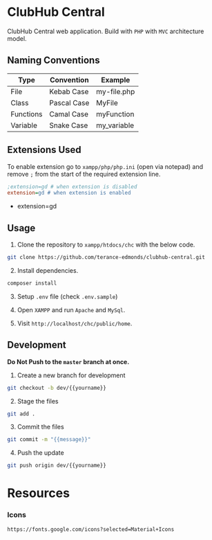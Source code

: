 # ClubHub Central

ClubHub Central web application. Build with `PHP` with `MVC` architecture model.

## Naming Conventions

| Type     	| Convention  	| Example     	|
|----------	|-------------	|-------------	|
| File     	| Kebab Case  	| my-file.php 	|
| Class    	| Pascal Case 	| MyFile      	|
| Functions | Camal Case 	| myFunction    |
| Variable 	| Snake Case  	| my_variable 	|

## Extensions Used

To enable extension go to `xampp/php/php.ini` (open via notepad) and remove `;` from the start of the required extension line.

```ini
;extension=gd # when extension is disabled
extension=gd # when extension is enabled
```

* extension=gd

## Usage

1. Clone the repository to `xampp/htdocs/chc` with the below code.
```bash
git clone https://github.com/terance-edmonds/clubhub-central.git
```
2. Install dependencies.
```bash 
composer install
```

3. Setup `.env` file (check `.env.sample`)
   
4. Open `XAMPP` and run `Apache` and `MySql`.

5. Visit `http://localhost/chc/public/home`.

## Development

**Do Not Push to the `master` branch at once.**

1. Create a new branch for development

```bash
git checkout -b dev/{{yourname}}
```

2. Stage the files

```bash
git add .
```

3. Commit the files

```bash
git commit -m "{{message}}"
```

4. Push the update

```bash
git push origin dev/{{yourname}}
```

# Resources

### Icons

```http
https://fonts.google.com/icons?selected=Material+Icons
```